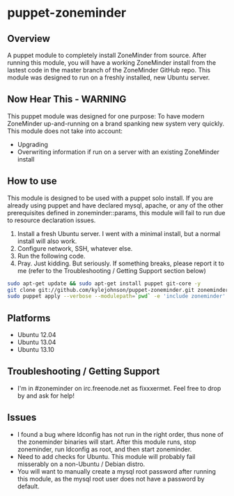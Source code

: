 puppet-zoneminder
=================

## Overview
A puppet module to completely install ZoneMinder from source.
After running this module, you will have a working ZoneMinder install
from the lastest code in the master branch of the ZoneMinder GitHub repo.
This module was designed to run on a freshly installed, new Ubuntu server.

## Now Hear This - WARNING 
This puppet module was designed for one purpose:  To have modern ZoneMinder
up-and-running on a brand spanking new system very quickly.  This module does
not take into account:
 * Upgrading
 * Overwriting information if run on a server with an existing ZoneMinder install

## How to use
This module is designed to be used with a puppet solo install.  If you are already using puppet and have declared mysql, apache, or any of the other prerequisites defined in zoneminder::params, this module will fail to run due to resource declaration issues.

 1.  Install a fresh Ubuntu server.  I went with a minimal install, but a normal install will also work.
 2.  Configure network, SSH, whatever else.
 3.  Run the following code.
 4.  Pray.  Just kidding.  But seriously.  If something breaks, please report it to me (refer to the Troubleshooting / Getting Support section below)

```bash
sudo apt-get update && sudo apt-get install puppet git-core -y
git clone git://github.com/kylejohnson/puppet-zoneminder.git zoneminder
sudo puppet apply --verbose --modulepath=`pwd` -e 'include zoneminder'
```

## Platforms
 * Ubuntu 12.04
 * Ubuntu 13.04
 * Ubuntu 13.10

## Troubleshooting / Getting Support
 * I'm in #zoneminder on irc.freenode.net as fixxxermet.  Feel free to drop by and ask for help!

## Issues
 * I found a bug where ldconfig has not run in the right order, thus none of the zoneminder binaries will start.  After this  module runs, stop zoneminder, run ldconfig as root, and then start zoneminder.
 * Need to add checks for Ubuntu.  This module will probably fail misserably on a non-Ubuntu / Debian distro.
 * You will want to manually create a mysql root password after running this module, as the mysql root user does not have a password by default. 
